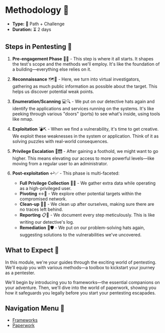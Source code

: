# Methodology 📝

- **Type:** :mag_right: Path + Challenge
- **Duration:** :hourglass_flowing_sand: 2 days

## Steps in Pentesting :triangular_flag_on_post:

1. **Pre-engagement Phase** :beginner::dart: - This step is where it all starts. It shapes the test's scope and the methods we'll employ. It's like the foundation of a building—everything else relies on it.

2. **Reconnaissance** :world_map::telescope: - Here, we turn into virtual investigators, gathering as much public information as possible about the target. This helps us discover potential weak points.

3. **Enumeration/Scanning** :computer::mag: - We put on our detective hats again and identify the applications and services running on the systems. It's like peeking through various "doors" (ports) to see what's inside, using tools like nmap.

4. **Exploitation** :bomb::pick: - When we find a vulnerability, it's time to get creative. We exploit these weaknesses in the system or application. Think of it as solving puzzles with real-world consequences.

5. **Privilege Escalation** :key::elevator: - After gaining a foothold, we might want to go higher. This means elevating our access to more powerful levels—like moving from a regular user to an administrator.

6. **Post-exploitation** :leftwards_arrow_with_hook::white_check_mark: - This phase is multi-faceted:

   - **Full Privilege Collection** :closed_lock_with_key::notebook: - We gather extra data while operating as a high-privileged user.
   - **Pivoting** :left_right_arrow::dart: - We explore other potential targets within the compromised network.
   - **Clean-up** :broom::no_entry_sign: - We clean up after ourselves, making sure there are no traces left behind.
   - **Reporting** :clipboard::page_facing_up: - We document every step meticulously. This is like writing our detective's log.
   - **Remediation** :wrench::shield: - We put on our problem-solving hats again, suggesting solutions to the vulnerabilities we've uncovered.

## What to Expect :telescope:

In this module, we're your guides through the exciting world of pentesting. We'll equip you with various methods—a toolbox to kickstart your journey as a pentester.

We'll begin by introducing you to frameworks—the essential companions on your adventure. Then, we'll dive into the world of paperwork, showing you how it safeguards you legally before you start your pentesting escapades.

## Navigation Menu :compass:

- [Frameworks](./frameworks)
- [Paperwork](./paperwork)
